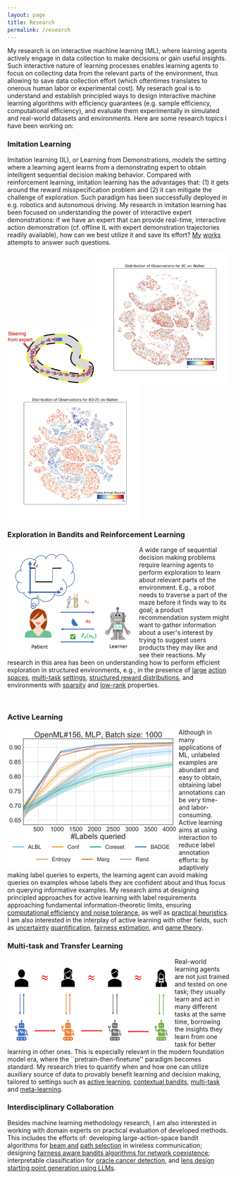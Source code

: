 ```yaml
---
layout: page
title: Research
permalink: /research
---
```


My research is on interactive machine learning (ML), where learning agents actively engage in data collection to make decisions or gain useful insights. Such interactive nature of learning processes enables learning agents to focus on collecting data from the relevant parts of the environment, thus allowing to save data collection effort (which oftentimes translates to onerous human labor or experimental cost). My reserach goal is to understand and establish principled ways to design interactive machine learning algorithms with efficiency guarantees (e.g. sample efficiency, computational efficiency), and evaluate them experimentally in simulated and real-world datasets and environments. Here are some research topics I have been working on: 

### Imitation Learning

Imitation learning (IL), or Learning from Demonstrations, models the setting where a learning agent learns from a demonstrating expert to obtain intelligent sequential decision making behavior. Compared with reinforcement learning, imitation learning has the advantages that: (1) it gets around the reward misspecification problem and (2) it can mitigate the challenge 
of exploration. Such paradigm has been successfully deployed in e.g. robotics and autonomous driving. My research in imitation learning has been focused on understanding the power of interactive expert demonstrations: if we have an expert that can provide real-time, interactive action demonstration (cf. offline IL with expert demonstration trajectories readily available), how can we best utilize it and save its effort? [My](https://arxiv.org/abs/2312.16860) [works](https://arxiv.org/abs/2209.12868) attempts to answer such questions.

<p float="left">
  <img src="images/IL_RB.png" width="200" />
  <img src="images/Walker_bc_1_tsne.png" width="300" /> 
  <img src="images/Walker_logger_25_tsne.png" width="300" /> 
</p>


### Exploration in Bandits and Reinforcement Learning

<img align="left" src="images/cb_illustration.png" alt="CB">

A wide range of sequential decision making problems require learning agents to perform exploration to learn about relevant parts of the environment. E.g., a robot needs to traverse a part of the maze before it finds way to its goal; a product recommendation system might want to gather information about a user's interest by trying to suggest users products they may 
like and see their reactions. My research in this area has been on understanding how to perform efficient exploration in structured environments, e.g., in the presence of [large](https://arxiv.org/abs/1902.01520) [action](https://arxiv.org/abs/2006.06040) [spaces](https://link.springer.com/chapter/10.1007/978-3-031-26412-2_17), [multi-task](https://arxiv.org/abs/2010.15390) [settings](https://arxiv.org/abs/2107.08622), [structured reward distributions](https://arxiv.org/abs/2304.14989), and environments with [sparsity](https://arxiv.org/abs/2210.15345) and [low-rank](https://arxiv.org/abs/2402.11156) properties. 

<br>

### Active Learning

<img align="left" src="images/AL.png" alt="AL">

Although in many applications of ML, unlabeled examples are abundant and easy to obtain, obtaining label annotations can be very time- and labor-consuming. Active learning aims at using interaction to reduce label annotation efforts: by adaptively making label queries to experts, the learning agent can avoid making queries on examples whose labels they are confident about and thus focus on querying informative examples. My research aims at designing principled approaches for active learning with label requirements approaching fundamental information-theoretic limits, ensuring [computational efficiency](https://arxiv.org/abs/2102.05312) [and noise tolerance](https://arxiv.org/abs/2002.04840), as well as [practical heuristics](https://arxiv.org/abs/1906.03671). I am also interested in the interplay of active learning with other fields, such as [uncertainty](papers/easydata_crp.pdf) [quantification](https://arxiv.org/abs/1407.2657), [fairness estimation](https://arxiv.org/abs/2206.08450), and [game theory](https://openreview.net/forum?id=s5hSp7EdL3). 



### Multi-task and Transfer Learning

<img align="left" width=380 height=200 src="images/multitask.png" alt="multitask">

Real-world learning agents are not just trained and tested on one task; they usually learn and act in many different tasks at the same time, borrowing the insights they learn from one task for better learning in other ones. This is especially relevant in the modern foundation model era, where the ``pretrain-then-finetune'' paradigm becomes standard. My research tries to quantify when and how one can utilize auxiliary source of data to provably benefit learning and decision making, tailored to settings such as [active learning](https://arxiv.org/abs/1510.02847), [contextual bandits](https://arxiv.org/abs/1901.00301), [multi-task](https://arxiv.org/abs/2206.08556) and [meta-learning](https://openreview.net/forum?id=2kZMtdjzSV).  


### Interdisciplinary Collaboration

Besides machine learning methodology research, I am also interested in working with domain experts on practical evaluation of developed methods. This includes the efforts of: developing large-action-space bandit algorithms for [beam and]((https://link.springer.com/chapter/10.1007/978-3-031-26412-2_17)) [path selection](http://wiser.arizona.edu/papers/zhao-mass2024-tech-report.pdf) in wireless communication; designing [fairness aware bandits algorithms for network coexistence](https://ieeexplore.ieee.org/abstract/document/10579843/); interpretable classification for [oracle cancer detection](https://www.mdpi.com/2072-6694/15/5/1421), and [lens design starting point generation using LLMs](https://repository.arizona.edu/handle/10150/675276?show=full). 
